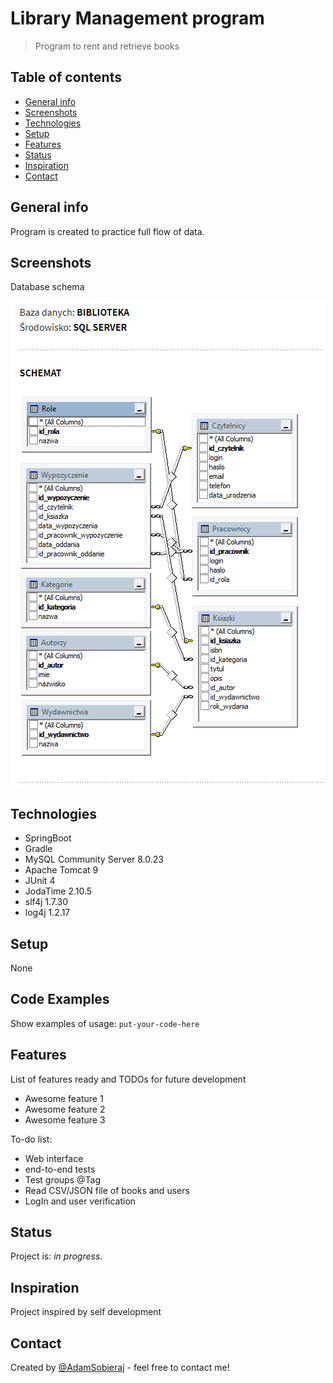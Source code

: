 # Library Management program
> Program to rent and retrieve books

## Table of contents
* [General info](#general-info)
* [Screenshots](#screenshots)
* [Technologies](#technologies)
* [Setup](#setup)
* [Features](#features)
* [Status](#status)
* [Inspiration](#inspiration)
* [Contact](#contact)

## General info
Program is created to practice full flow of data.

## Screenshots
Database schema 

![Example screenshot](./ProgramData/ShematBazy.png)

## Technologies
* SpringBoot
* Gradle
* MySQL Community Server 8.0.23
* Apache Tomcat 9
* JUnit 4
* JodaTime 2.10.5
* slf4j 1.7.30
* log4j 1.2.17

## Setup
None

## Code Examples
Show examples of usage:
`put-your-code-here`

## Features
List of features ready and TODOs for future development
* Awesome feature 1
* Awesome feature 2
* Awesome feature 3

To-do list:
* Web interface
* end-to-end tests
* Test groups @Tag
* Read CSV/JSON file of books and users
* LogIn and user verification

## Status
Project is: _in progress_.

## Inspiration
Project inspired by self development

## Contact
Created by [@AdamSobieraj](https://github.com/AdamSobieraj) - feel free to contact me!
